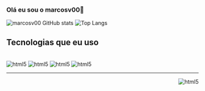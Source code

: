 ### Olá eu sou o marcosv00👋
![marcosv00 GitHub stats](https://github-readme-stats.vercel.app/api?username=marcosv00&show_icons=true&theme=dark)
![Top Langs](https://github-readme-stats.vercel.app/api/top-langs/?username=marcosv00&langs_count=8&layout=compact&theme=dark)
## Tecnologias que eu uso

<div style="display: inline_block"></br>
   <img align="center" alt="html5" src="https://img.shields.io/badge/HTML5-E34F26?style=for-the-badge&logo=html5&logoColor=white"> 
   <img align="center" alt="html5" src="https://img.shields.io/badge/CSS3-1572B6?style=for-the-badge&logo=css3&logoColor=white"> 
   <img align="center" alt="html5" src="https://img.shields.io/badge/JavaScript-F7DF1E?style=for-the-badge&logo=javascript&logoColor=black"> 
   <img align="center" alt="html5" src="https://img.shields.io/badge/Bootstrap-563D7C?style=for-the-badge&logo=bootstrap&logoColor=white"> 
</div>
<hr>
<a href="http://www.linkedin.com/in/marcos-batista-da-costa-246a89265" target="_blank"><img align="right" alt="html5" src="https://img.shields.io/badge/LinkedIn-0077B5?style=for-the-badge&logo=linkedin&logoColor=white"></a>

